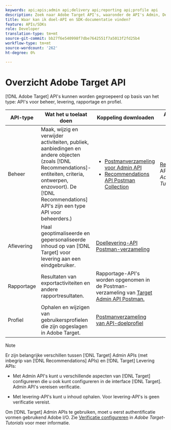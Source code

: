 ```yaml
---
keywords: api;apis;admin api;delivery api;reporting api;profile api
description: Zoek naar Adobe Target API's, waaronder de API's Admin, Delivery, Reporting en Profile.
title: Waar kan ik doel-API en SDK-documentatie vinden?
feature: APIs/SDKs
role: Developer
translation-type: tm+mt
source-git-commit: bb27f6e540998f7dbe7642551f7a5013f2fd25b4
workflow-type: tm+mt
source-wordcount: '262'
ht-degree: 0%

---
```



# Overzicht Adobe Target API

[!DNL Adobe Target] API&#39;s kunnen worden gegroepeerd op basis van het type: API&#39;s voor beheer, levering, rapportage en profiel.

| API-type | Wat het u toelaat doen | Koppeling downloaden | Andere nuttige koppelingen |
| --- | --- | --- |--- |
| Beheer | Maak, wijzig en verwijder activiteiten, publiek, aanbiedingen en andere objecten (zoals [!DNL Recommendations]-entiteiten, criteria, ontwerpen, enzovoort). De [!DNL Recommendations] API&#39;s zijn een type API voor beheerders.) | <UL><li>[Postmanverzameling voor Admin API](https://developers.adobetarget.com/api/#admin-postman-collection)</li><li>[Recommendations API Postman Collection](https://developers.adobetarget.com/api/recommendations/#section/Postman)</li></ul> | [Recommendations ](https://experienceleague.adobe.com/docs/target-learn/recommendations-api-tutorial/recs-api-overview.html) APIs gebruiken in  *Adobe Target-Tutorials* |
| Aflevering | Haal geoptimaliseerde en gepersonaliseerde inhoud op van [!DNL Target] voor levering aan een eindgebruiker. | [Doellevering-API Postman-verzameling](https://developers.adobetarget.com/api/delivery-api/#section/Getting-Started/Postman-Collection) |  |
| Rapportage | Resultaten van exportactiviteiten en andere rapportresultaten. | Rapportage-API&#39;s worden opgenomen in de Postman-verzameling van [Target Admin API Postman.](https://developers.adobetarget.com/api/#admin-postman-collection) |  |
| Profiel | Ophalen en wijzigen van gebruikersprofielen die zijn opgeslagen in Adobe Target. | [Postmanverzameling van API-doelprofiel](https://developers.adobetarget.com/api/#profiles) |  |

>[!NOTE]
>
>Er zijn belangrijke verschillen tussen [!DNL Target] Admin APIs (met inbegrip van [!DNL Recommendations] APIs) en [!DNL Target] Levering APIs:
>
>* Met Admin API&#39;s kunt u verschillende aspecten van [!DNL Target] configureren die u ook kunt configureren in de interface [!DNL Target]. Admin API&#39;s vereisen verificatie.
   >
   >
* Met levering-API&#39;s kunt u inhoud ophalen. Voor levering-API&#39;s is geen verificatie vereist.
>
>
Om [!DNL Target] Admin APIs te gebruiken, moet u eerst authentificatie vormen gebruikend Adobe I/O. Zie [Verificatie configureren](https://experienceleague.adobe.com/docs/target-learn/tutorials/apis/configure-io-target-integration.html) in *Adobe Target-Tutorials* voor meer informatie.
